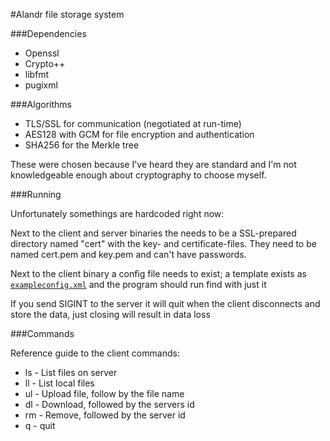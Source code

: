 #Alandr file storage system

###Dependencies

- Openssl
- Crypto++
- libfmt
- pugixml

###Algorithms

- TLS/SSL for communication (negotiated at run-time)
- AES128 with GCM for file encryption and authentication
- SHA256 for the Merkle tree

These were chosen because I've heard they are standard and 
I'm not knowledgeable enough about cryptography to choose myself.

###Running

Unfortunately somethings are hardcoded right now:

Next to the client and server binaries the needs to be a SSL-prepared directory named
"cert" with the key- and certificate-files. 
They need to be named cert.pem and key.pem and can't have passwords.

Next to the client binary a config file needs to exist; a template exists as 
[`exampleconfig.xml`](exampleconfig.xml) and the program should run find with just it

If you send SIGINT to the server it will quit when the client disconnects and 
store the data, just closing will result in data loss

###Commands

Reference guide to the client commands:

- ls - List files on server
- ll - List local files
- ul - Upload file, follow by the file name
- dl - Download, followed by the servers id
- rm - Remove, followed by the server id
- q - quit
